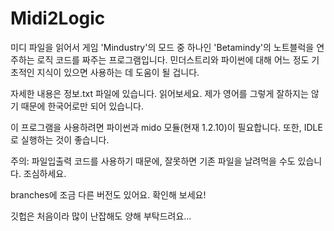 # Midi2Logic

미디 파일을 읽어서 게임 'Mindustry'의 모드 중 하나인 'Betamindy'의 노트블럭을 연주하는 로직 코드를 짜주는 프로그램입니다.
민더스트리와 파이썬에 대해 어느 정도 기초적인 지식이 있으면 사용하는 데 도움이 될 겁니다.

자세한 내용은 정보.txt 파일에 있습니다. 읽어보세요.
제가 영어를 그렇게 잘하지는 않기 때문에 한국어로만 되어 있습니다.

이 프로그램을 사용하려면 파이썬과 mido 모듈(현재 1.2.10)이 필요합니다. 또한, IDLE로 실행하는 것이 좋습니다.

주의: 파일입출력 코드를 사용하기 때문에, 잘못하면 기존 파일을 날려먹을 수도 있습니다. 조심하세요.

branches에 조금 다른 버전도 있어요. 확인해 보세요!

깃헙은 처음이라 많이 난잡해도 양해 부탁드려요...
